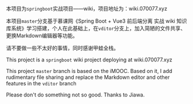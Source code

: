 本项目为`springboot`实战项目——wiki，项目地址为：wiki.070077.xyz

本项目`master`分支基于慕课网《Spring Boot + Vue3 前后端分离 实战 wiki 知识库系统》学习搭建，个人在此基础上，在`vditor`分支上，加入简陋的文件共享、更换Markdown编辑器等功能。

请不要做一些不太好的事情，同时感谢甲蛙全栈。

This project is a `springboot` wiki project deploying at wiki.070077.xyz

This project `master` branch is based on the iMOOC. Based on it, I  add rudimentary file sharing and replace the Markdown editor and other features in the `vditor` branch

Please don't do something not so good. Thanks to Jiawa.
